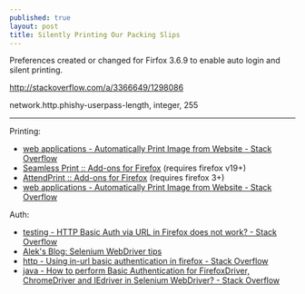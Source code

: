```yaml
---
published: true
layout: post
title: Silently Printing Our Packing Slips
---
```


Preferences created or changed for Firfox 3.6.9 to enable auto login and silent printing.

http://stackoverflow.com/a/3366649/1298086

network.http.phishy-userpass-length, integer, 255


---

Printing:

* [web applications - Automatically Print Image from Website - Stack Overflow](http://stackoverflow.com/questions/945691/automatically-print-image-from-website/27432677#27432677)
* [Seamless Print :: Add-ons for Firefox](https://addons.mozilla.org/en-US/firefox/addon/seamless-print/) (requires firefox v19+)
* [AttendPrint :: Add-ons for Firefox](https://addons.mozilla.org/en-US/firefox/addon/attendprint/) (requires firefox 3+)
* [web applications - Automatically Print Image from Website - Stack Overflow](http://stackoverflow.com/questions/945691/automatically-print-image-from-website)

Auth:

* [testing - HTTP Basic Auth via URL in Firefox does not work? - Stack Overflow](http://stackoverflow.com/questions/3021602/http-basic-auth-via-url-in-firefox-does-not-work)
* [Alek's Blog: Selenium WebDriver tips](http://aleetesting.blogspot.com/2011/10/selenium-webdriver-tips.html)
* [http - Using in-url basic authentication in firefox - Stack Overflow](http://stackoverflow.com/questions/2848287/using-in-url-basic-authentication-in-firefox)
* [java - How to perform Basic Authentication for FirefoxDriver, ChromeDriver and IEdriver in Selenium WebDriver? - Stack Overflow](http://stackoverflow.com/questions/5672407/how-to-perform-basic-authentication-for-firefoxdriver-chromedriver-and-iedriver)